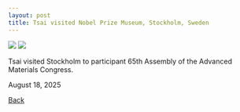 ```yaml
---
layout: post
title: Tsai visited Nobel Prize Museum, Stockholm, Sweden
---
```


<img src="https://raw.githubusercontent.com/FiniteTsai/FiniteTsai.github.io/master/images/posts/20251.jpg">

<img src="https://raw.githubusercontent.com/FiniteTsai/FiniteTsai.github.io/master/images/posts/20252.jpg">

Tsai visited Stockholm to participant 65th Assembly of the Advanced Materials Congress.

August 18, 2025

[Back](https://finitetsai.github.io/)
